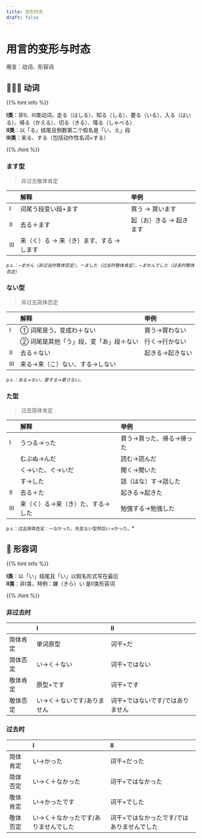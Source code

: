 ```yaml
---
title: 变形时态
draft: false
---
```


# 用言的变形与时态

用言：动词、形容词

## 🏃🏻‍♀️ 动词

{{% hint info %}}

**I类**：非II、III类动词，走る（はしる）、知る（しる）、要る（いる）、入る（はいる）、帰る（かえる）、切る（きる）、喋る（しゃべる）<br>
**II类**：以「る」结尾且倒数第二个假名是「い、え」段 <br>
**III类**：来る、する（包括动作性名词+する）

{{% /hint %}}

### ます型
> 非过去敬体肯定

|  | 解释 | 举例 |
| :--- | :--- | :--- |
| I | 词尾う段变い段+ます | 買う → 買います |
| II | 去る＋ます | 起（お）きる → 起きます |
| III | 来（く）る → 来（き）ます、する → します | |

*<small>p.s.：~ません（非过去时敬体否定），〜ました（过去时敬体肯定），~ませんでした（过去时敬体否定）</small>*

### ない型
> 非过去简体否定

|  | 解释 | 举例 |
| :--- | :--- | :--- |
| I | ① 词尾是う，变成わ＋ない | 買う→買わない |
| | ② 词尾是其他「う」段，变「あ」段＋ない | 行く→行かない |
| II | 去る＋ない | 起きる→起きない |
| III | 来る→来（こ）ない、する→しない | |

*<small>p.s.：ある→ない，愛する→愛さない。</small>*

### た型
> 过去简体肯定

|  | 解释 | 举例 |
| :--- | :--- | :--- |
| I | うつる→った | 買う→買った、帰る→帰った |
| | むぶぬ→んだ | 読む→読んだ |
| | く→いた、ぐ→いだ | 聞く→聞いた |
| | す→した | 話（はな）す→話した |
| II | 去る＋た | 起きる→起きた |
| III | 来（く）る→来（き）た、する→した | 勉強する→勉強した |

<small>p.s.：过去简体否定：〜なかった，先变ない型然后い→かった。</small>*

## 🦩 形容词

{{% hint info %}}

**I类**：以「い」结尾且「い」以假名形式写在最后<br>
**II类**：非I类，特例：嫌（きら）い 是II类形容词

{{% /hint %}}

### 非过去时

| | I | II |
| :--- | :--- | :--- |
| 简体肯定 | 单词原型 | 词干+だ |
| 简体否定 | い→く＋ない | 词干+ではない |
| 敬体肯定 | 原型+です | 词干+です |
| 敬体否定 | い→く＋ないです/ありません | 词干+ではないです/ではありません |

### 过去时

| | I | II |
| :--- | :--- | :--- |
| 简体肯定 | い→かった | 词干+だった |
| 简体否定 | い→く＋なかった | 词干+ではなかった |
| 敬体肯定 | い→かったです | 词干+でした |
| 敬体否定 | い→く＋なかったです/ありませんでした | 词干+ではなかったです/ではありませんでした |

